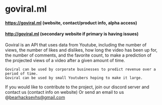 # goviral.ml
#### https://goviral.ml  (website, contact/product info, alpha access)
#### http://goviral.ml (secondary website if primary is having issues)

Goviral is an API that uses data from Youtube, including the number of views, the number of likes and dislikes, how long the video has been up for, the number of comments, and the favorite count, to make a prediction of the projected views of a video after a given amount of time.

```
Goviral can be used by corporate businesses to predict revenue over a period of time.
Goviral can be used by small Youtubers hoping to make it large.
```

If you would like to contribute to the project, join our discord server and contact us (contact info on website)
Or send an email to us @bearhacksevhs@gmail.com

